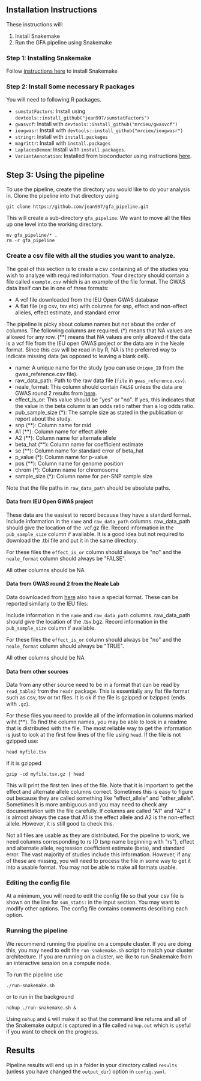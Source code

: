 ## Installation Instructions 

These instructions will:
1. Install  Snakemake 
3. Run the GFA pipeline using Snakemake

### Step 1: Installing Snakemake

Follow [instructions here](https://snakemake.readthedocs.io/en/stable/getting_started/installation.html)
to install Snakemake



### Step 2: Install Some necessary R packages

You will need to following R packages. 

- `sumstatFactors`: Install using `devtools::install_github("jean997/sumstatFactors")`
- `gwasvcf`: Install with `devtools::install_github("mrcieu/gwasvcf")`
- `ieugwasr`: Install with `devtools::install_github("mrcieu/ieugwasr")`
- `stringr`: Install with `install.packages`
- `magrittr`: Install with `install.packages`
- `LaplacesDemon`: Install with `install.packages`. 
- `VariantAnnotation`: Installed from bioconductor using instructions [here](https://bioconductor.org/packages/release/bioc/html/VariantAnnotation.html).


## Step 3: Using the pipeline

To use the pipeline, create the directory you would like to do your analysis in. Clone the pipeline into that directory using 

```
git clone https://github.com/jean997/gfa_pipeline.git
```

This will create a sub-directory `gfa_pipeline`. We want to move all the files up one level into the working directory. 

```
mv gfa_pipeline/* .
rm -r gfa_pipeline
```

### Create a csv file with all the studies you want to analyze. 

The goal of this section is to create a csv containing all of the studies you wish to analyze with required information.
Your directory should contain a file called `example.csv` which is an example of the file format.
The GWAS data itself can be in one of three formats: 

- A vcf file downloaded from the IEU Open GWAS database
- A flat file (eg csv, tsv etc) with columns for snp, effect and non-effect alleles, effect estimate, and standard error


The pipeline is picky about 
column names but not about the order of columns. The following columns are required. (\*) means that NA values are allowed for any row. (\**) means that NA values 
are only allowed if the data is a vcf file from the IEU open GWAS project or the data are in the Neale format. Since this csv will be read in by R, NA is the preferred way to indicate missing data (as opposed to leaving a blank cell). 

- name: A unique name for the study (you can use `Unique_ID` from the gwas_reference.csv file).
- raw_data_path: Path to the raw data file (`file` in `gwas_reference.csv`).
- neale_format: This column should contain `FALSE` unless the data are GWAS round 2 results from [here](http://www.nealelab.is/uk-biobank). 
- effect_is_or: This value should be "yes" or "no". If yes, this indicates that the value in the beta column is an odds ratio rather than a log odds ratio. 
- pub_sample_size (*): The sample size as stated in the publication or report about the study. 
- snp (**): Column name for rsid
- A1 (**): Column name for effect allele
- A2 (**): Column name for alternate allele
- beta_hat (**): Column name for coefficient estimate
- se (**): Column name for standard error of beta_hat
- p_value (*): Column name for p-value 
- pos (**): Column name for genome position 
- chrom (*): Column name for chromosome 
- sample_size (*): Column name for per-SNP sample size 



Note that the file paths in `raw_data_path` should be absolute paths. 

#### Data from IEU Open GWAS project

These data are the easiest to record because they have a standard format. Include information in the `name` and `raw_data_path` columns. raw_data_path should give the location of the .vcf.gz file. Record information in the `pub_sample_size` column if available. It is a good idea but not required to download the .tbi file and put it in the same directory.

For these files the `effect_is_or` column should always be "no" and the `neale_format` column should always be "FALSE". 

All other columns should be NA

#### Data from GWAS round 2 from the Neale Lab

Data downloaded from [here](http://www.nealelab.is/uk-biobank) also have a special format. These can be reported similarly to the IEU files:

Include information in the `name` and `raw_data_path` columns. raw_data_path should give the location of the .tsv.bgz. Record information in the `pub_sample_size` column if available.

For these files the `effect_is_or` column should always be "no" and the `neale_format` column should always be "TRUE". 

All other columns should be NA

#### Data from other sources

Data from any other source need to be in a format that can be read by `read_table2` from the `readr` package. This is essentially any flat file format such as csv, tsv or txt files. It is ok if the file is gzipped or bzipped (ends with `.gz`). 

For these files you need to provide all of the information in columns marked wiht (\**). To find the column names, you may be able to look in a readme that is distributed with the file. The most reliable way to get the information is just to look at the first few lines of the file using `head`. If the file is not gzipped use: 

```
head myfile.tsv
```

If it is gzipped

```
gzip -cd myfile.tsv.gz | head
```

This will print the first ten lines of the file. Note that it is important to get the effect and alternate allele columns correct. Sometimes this is easy to figure out because they are called something like "effect_allele" and "other_allele". Sometimes it is more ambiguous and you may need to check any documentation with the file carefully. If columns are called "A1" and "A2" it is almost always the case that A1 is the effect allele and A2 is the non-effect allele. However, it is still good to check this. 

Not all files are usable as they are distributed. For the pipeline to work, we need columns corresponding to rs ID (snp name beginning with "rs"), effect and alternate allele, regression coefficient estimate (beta), and standard error. The vast majority of studies include this information. However, if any of these are missing, you will need to process the file in some way to get it into a usable format. You may not be able to make all formats usable. 

### Editing the config file

At a minimum, you will need to edit the config file so that your csv file is shown on the line for `sum_stats:` in the input section. You may want to modify other options. The config file contains comments describing each option. 


### Running the pipeline

We recommend running the pipeline on a compute cluster. If you are doing this, you may need to edit the `run-snakemake.sh` script to match your cluster architecture. If you are running on a cluster, we like to run 
Snakemake from an interactive session on a compute node. 

To run the pipeline use 

```
./run-snakemake.sh 
```
or to run in the background


```
nohup ./run-snakemake.sh &
```

Using `nohup` and `&` will make it so that the command line returns and all of the Snakemake output is captured in a file called `nohup.out` which is useful if you want to check on the progress. 


## Results

Pipeline results will end up in a folder in your directory called `results` (unless you have changed the `output_dir`) option in `config.yaml`. 
